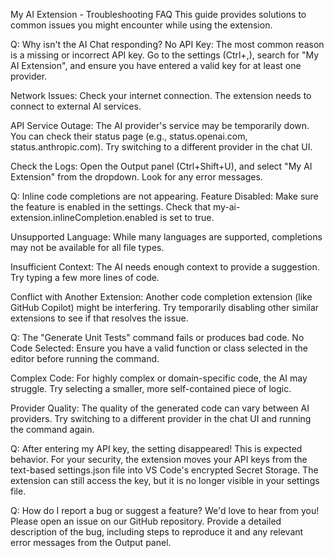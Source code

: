 My AI Extension - Troubleshooting FAQ
This guide provides solutions to common issues you might encounter while using the extension.

Q: Why isn't the AI Chat responding?
No API Key: The most common reason is a missing or incorrect API key. Go to the settings (Ctrl+,), search for "My AI Extension", and ensure you have entered a valid key for at least one provider.

Network Issues: Check your internet connection. The extension needs to connect to external AI services.

API Service Outage: The AI provider's service may be temporarily down. You can check their status page (e.g., status.openai.com, status.anthropic.com). Try switching to a different provider in the chat UI.

Check the Logs: Open the Output panel (Ctrl+Shift+U), and select "My AI Extension" from the dropdown. Look for any error messages.

Q: Inline code completions are not appearing.
Feature Disabled: Make sure the feature is enabled in the settings. Check that my-ai-extension.inlineCompletion.enabled is set to true.

Unsupported Language: While many languages are supported, completions may not be available for all file types.

Insufficient Context: The AI needs enough context to provide a suggestion. Try typing a few more lines of code.

Conflict with Another Extension: Another code completion extension (like GitHub Copilot) might be interfering. Try temporarily disabling other similar extensions to see if that resolves the issue.

Q: The "Generate Unit Tests" command fails or produces bad code.
No Code Selected: Ensure you have a valid function or class selected in the editor before running the command.

Complex Code: For highly complex or domain-specific code, the AI may struggle. Try selecting a smaller, more self-contained piece of logic.

Provider Quality: The quality of the generated code can vary between AI providers. Try switching to a different provider in the chat UI and running the command again.

Q: After entering my API key, the setting disappeared!
This is expected behavior. For your security, the extension moves your API keys from the text-based settings.json file into VS Code's encrypted Secret Storage. The extension can still access the key, but it is no longer visible in your settings file.

Q: How do I report a bug or suggest a feature?
We'd love to hear from you! Please open an issue on our GitHub repository. Provide a detailed description of the bug, including steps to reproduce it and any relevant error messages from the Output panel.